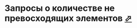 # Запросы о количестве не превосходящих элементов [⬀](https://codeforces.com/problemset/problem/600/B)
